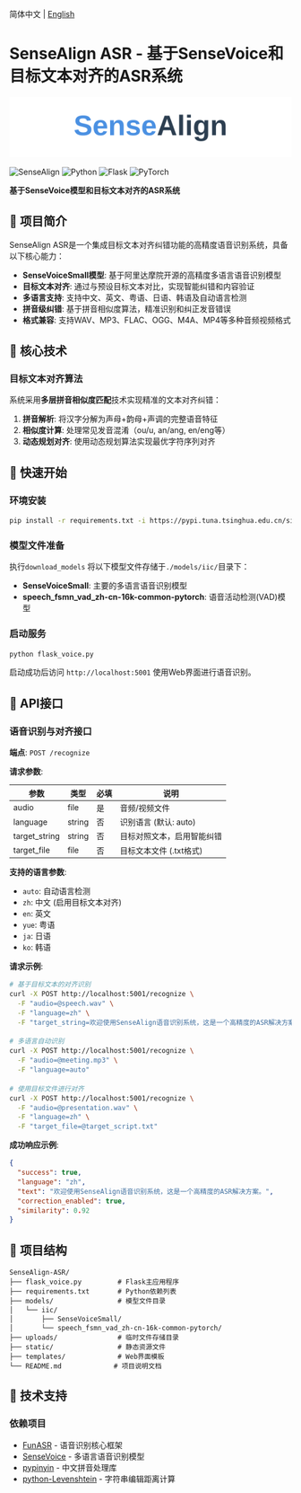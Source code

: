 简体中文 | [English](./Readme_en.md)

# SenseAlign ASR - 基于SenseVoice和目标文本对齐的ASR系统

<div align="center">
    <img src="image\SenseAlign_logo.svg" alt="logo" style="zoom:400%;" />
</div>

![SenseAlign](https://img.shields.io/badge/SenseAlign-ASR%E7%B3%BB%E7%BB%9F-blue) ![Python](https://img.shields.io/badge/Python-3.8+-green) ![Flask](https://img.shields.io/badge/Flask-2.0+-orange) ![PyTorch](https://img.shields.io/badge/PyTorch-2.0+-red)

**基于SenseVoice模型和目标文本对齐的ASR系统**

## 📖 项目简介

SenseAlign ASR是一个集成目标文本对齐纠错功能的高精度语音识别系统，具备以下核心能力：

- **SenseVoiceSmall模型**: 基于阿里达摩院开源的高精度多语言语音识别模型
- **目标文本对齐**: 通过与预设目标文本对比，实现智能纠错和内容验证
- **多语言支持**: 支持中文、英文、粤语、日语、韩语及自动语言检测
- **拼音级纠错**: 基于拼音相似度算法，精准识别和纠正发音错误
- **格式兼容**: 支持WAV、MP3、FLAC、OGG、M4A、MP4等多种音频视频格式

## 🔧 核心技术

### 目标文本对齐算法
系统采用**多层拼音相似度匹配**技术实现精准的文本对齐纠错：

1. **拼音解析**: 将汉字分解为声母+韵母+声调的完整语音特征
3. **相似度计算**: 处理常见发音混淆（ou/u, an/ang, en/eng等）
5. **动态规划对齐**: 使用动态规划算法实现最优字符序列对齐

## 🚀 快速开始

### 环境安装

```bash
pip install -r requirements.txt -i https://pypi.tuna.tsinghua.edu.cn/simple
```

### 模型文件准备

执行`download_models` 将以下模型文件存储于`./models/iic/`目录下：

- **SenseVoiceSmall**: 主要的多语言语音识别模型
- **speech_fsmn_vad_zh-cn-16k-common-pytorch**: 语音活动检测(VAD)模型

### 启动服务

```bash
python flask_voice.py
```

启动成功后访问 `http://localhost:5001` 使用Web界面进行语音识别。

## 📡 API接口

### 语音识别与对齐接口

**端点**: `POST /recognize`

**请求参数**:

| 参数          | 类型   | 必填 | 说明                                    |
| ------------- | ------ | ---- | --------------------------------------- |
| audio         | file   | 是   | 音频/视频文件                           |
| language      | string | 否   | 识别语言 (默认: auto)                   |
| target_string | string | 否   | 目标对照文本，启用智能纠错              |
| target_file   | file   | 否   | 目标文本文件 (.txt格式)                 |

**支持的语言参数**:
- `auto`: 自动语言检测
- `zh`: 中文 (启用目标文本对齐)
- `en`: 英文
- `yue`: 粤语
- `ja`: 日语
- `ko`: 韩语

**请求示例**:

```bash
# 基于目标文本的对齐识别
curl -X POST http://localhost:5001/recognize \
  -F "audio=@speech.wav" \
  -F "language=zh" \
  -F "target_string=欢迎使用SenseAlign语音识别系统，这是一个高精度的ASR解决方案。"

# 多语言自动识别
curl -X POST http://localhost:5001/recognize \
  -F "audio=@meeting.mp3" \
  -F "language=auto"

# 使用目标文件进行对齐
curl -X POST http://localhost:5001/recognize \
  -F "audio=@presentation.wav" \
  -F "language=zh" \
  -F "target_file=@target_script.txt"
```

**成功响应示例**:

```json
{
  "success": true,
  "language": "zh",
  "text": "欢迎使用SenseAlign语音识别系统，这是一个高精度的ASR解决方案。",
  "correction_enabled": true,
  "similarity": 0.92
}
```

## 📁 项目结构

```
SenseAlign-ASR/
├── flask_voice.py         # Flask主应用程序
├── requirements.txt       # Python依赖列表
├── models/                # 模型文件目录
│   └── iic/
│       ├── SenseVoiceSmall/
│       └── speech_fsmn_vad_zh-cn-16k-common-pytorch/
├── uploads/               # 临时文件存储目录
├── static/                # 静态资源文件
├── templates/             # Web界面模板
└── README.md             # 项目说明文档
```

## 🔧 技术支持

### 依赖项目
- [FunASR](https://github.com/alibaba-damo-academy/FunASR) - 语音识别核心框架
- [SenseVoice](https://github.com/FunAudioLLM/SenseVoice) - 多语言语音识别模型
- [pypinyin](https://github.com/mozillazg/python-pinyin) - 中文拼音处理库
- [python-Levenshtein](https://github.com/ztane/python-Levenshtein) - 字符串编辑距离计算
